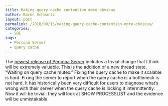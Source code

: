 ```yaml
---
title: Making query cache contention more obvious
author: Baron Schwartz
layout: post
permalink: /2010/09/15/making-query-cache-contention-more-obvious/
categories:
  - SQL
tags:
  - Percona Server
  - query cache
---
```

The [newest release of Percona Server][1] includes a trivial change that I think will be extremely valuable. This is the addition of a new thread state, &#8220;Waiting on query cache mutex.&#8221; Fixing the query cache to make it scalable is hard. Fixing the server to report when the query cache is a bottleneck is not hard. It has historically been very difficult for users to diagnose what&#8217;s wrong with their server when the query cache is locking it intermittently. Now it will be trivial: they will look at SHOW PROCESSLIST and the evidence will be unmistakable.

 [1]: http://www.mysqlperformanceblog.com/2010/09/15/percona-server-5-1-49-rel12-0/